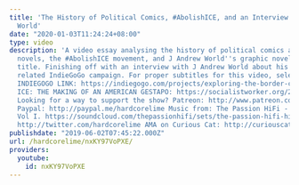 ```yaml
---
title: 'The History of Political Comics, #AbolishICE, and an Interview with J Andrew
  World'
date: "2020-01-03T11:24:24+08:00"
type: video
description: 'A video essay analysing the history of political comics and graphic
  novels, the #AbolishICE movement, and J Andrew World''s graphic novel of the same
  title. Finishing off with an interview with J Andrew World about his project and
  related IndieGoGo campaign. For proper subtitles for this video, select ''English''
  INDIEGOGO LINK: https://indiegogo.com/projects/exploring-the-border-crisis-through-comics#/
  ICE: THE MAKING OF AN AMERICAN GESTAPO: https://socialistworker.org/2018/07/17/ice-the-making-of-an-american-gestapo
  Looking for a way to support the show? Patreon: http://www.patreon.com/Hardcorelime
  Paypal: http://paypal.me/hardcorelime Music from: The Passion HiFi - Hip Hop Instrumentals
  Vol I. https://soundcloud.com/thepassionhifi/sets/the-passion-hifi-hip-hop Twitter:
  http://twitter.com/hardcorelime AMA on Curious Cat: http://curiouscat.me/hardcorelime'
publishdate: "2019-06-02T07:45:22.000Z"
url: /hardcorelime/nxKY97VoPXE/
providers:
  youtube:
    id: nxKY97VoPXE
---
```

